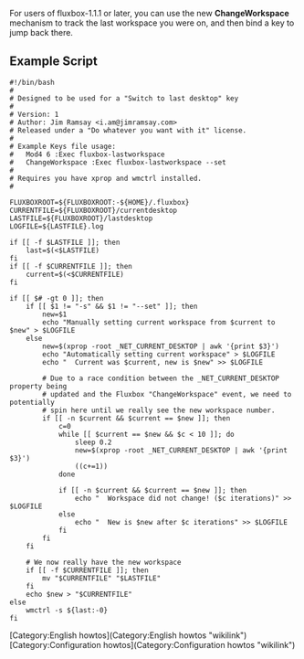 For users of fluxbox-1.1.1 or later, you can use the new
**ChangeWorkspace** mechanism to track the last workspace you were on,
and then bind a key to jump back there.

Example Script
--------------

    #!/bin/bash
    #
    # Designed to be used for a "Switch to last desktop" key
    #
    # Version: 1
    # Author: Jim Ramsay <i.am@jimramsay.com>
    # Released under a "Do whatever you want with it" license.
    # 
    # Example Keys file usage:
    #   Mod4 6 :Exec fluxbox-lastworkspace
    #   ChangeWorkspace :Exec fluxbox-lastworkspace --set
    #
    # Requires you have xprop and wmctrl installed.
    #

    FLUXBOXROOT=${FLUXBOXROOT:-${HOME}/.fluxbox}
    CURRENTFILE=${FLUXBOXROOT}/currentdesktop
    LASTFILE=${FLUXBOXROOT}/lastdesktop
    LOGFILE=${LASTFILE}.log

    if [[ -f $LASTFILE ]]; then
        last=$(<$LASTFILE)
    fi
    if [[ -f $CURRENTFILE ]]; then
        current=$(<$CURRENTFILE)
    fi

    if [[ $# -gt 0 ]]; then
        if [[ $1 != "-s" && $1 != "--set" ]]; then
            new=$1
            echo "Manually setting current workspace from $current to $new" > $LOGFILE
        else
            new=$(xprop -root _NET_CURRENT_DESKTOP | awk '{print $3}')
            echo "Automatically setting current workspace" > $LOGFILE
            echo "  Current was $current, new is $new" >> $LOGFILE

            # Due to a race condition between the _NET_CURRENT_DESKTOP property being
            # updated and the Fluxbox "ChangeWorkspace" event, we need to potentially
            # spin here until we really see the new workspace number.
            if [[ -n $current && $current == $new ]]; then
                c=0
                while [[ $current == $new && $c < 10 ]]; do
                    sleep 0.2
                    new=$(xprop -root _NET_CURRENT_DESKTOP | awk '{print $3}')
                    ((c+=1))
                done

                if [[ -n $current && $current == $new ]]; then
                    echo "  Workspace did not change! ($c iterations)" >> $LOGFILE
                else
                    echo "  New is $new after $c iterations" >> $LOGFILE
                fi
            fi
        fi

        # We now really have the new workspace
        if [[ -f $CURRENTFILE ]]; then
            mv "$CURRENTFILE" "$LASTFILE"
        fi
        echo $new > "$CURRENTFILE"
    else
        wmctrl -s ${last:-0}
    fi

[Category:English howtos](Category:English howtos "wikilink")
[Category:Configuration
howtos](Category:Configuration howtos "wikilink")
